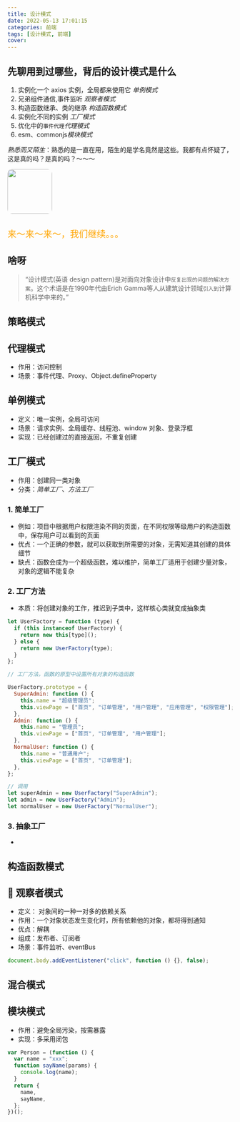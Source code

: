 ```yaml
---
title: 设计模式
date: 2022-05-13 17:01:15
categories: 前端
tags: [设计模式, 前端]
cover:
---
```


## 先聊用到过哪些，背后的设计模式是什么

1. 实例化一个 axios 实例，全局都来使用它 _单例模式_
2. 兄弟组件通信,事件监听 _观察者模式_
3. 构造函数继承、类的继承 _构造函数模式_
4. 实例化不同的实例 _工厂模式_
5. 优化中的`事件代理`_代理模式_
6. esm、commonjs*模块模式*
  
*熟悉而又陌生*：熟悉的是一直在用，陌生的是学名竟然是这些。我都有点怀疑了，这是真的吗？是真的吗？～～～

<img 
   src="https://img1.baidu.com/it/u=1902986975,2375222058&fm=253&fmt=auto&app=138&f=JPEG?w=535&h=500" 
   width=100 style="border-radius: 10px" 
   />

   <div style="font-size: 20px; color: orange;margin-top: 30px">来～来～来～，我们继续。。。</div>

## 啥呀
>“设计模式(英语 design pattern)是对面向对象设计中`反复出现的问题的解决方案`。这个术语是在1990年代由Erich Gamma等人从建筑设计领域`引入到`计算机科学中来的。”

## 策略模式

## 代理模式

- 作用：访问控制
- 场景：事件代理、Proxy、Object.defineProperty

## 单例模式

- 定义：唯一实例，全局可访问
- 场景：请求实例、全局缓存、线程池、window 对象、登录浮框
- 实现：已经创建过的直接返回，不重复创建

## 工厂模式

- 作用：创建同一类对象
- 分类：_简单工厂_、_方法工厂_

### 1. 简单工厂

- 例如：项目中根据用户权限渲染不同的页面，在不同权限等级用户的构造函数中，保存用户可以看到的页面
- 优点：一个正确的参数，就可以获取到所需要的对象，无需知道其创建的具体细节
- 缺点：函数会成为一个超级函数，难以维护，简单工厂适用于创建少量对象，对象的逻辑不能复杂

### 2. 工厂方法

- 本质：将创建对象的工作，推迟到子类中，这样核心类就变成抽象类

```js
let UserFactory = function (type) {
  if (this instanceof UserFactory) {
    return new this[type]();
  } else {
    return new UserFactory(type);
  }
};

// 工厂方法，函数的原型中设置所有对象的构造函数

UserFactory.prototype = {
  SuperAdmin: function () {
    this.name = "超级管理员";
    this.viewPage = ["首页", "订单管理", "用户管理", "应用管理", "权限管理"];
  },
  Admin: function () {
    this.name = "管理员";
    this.viewPage = ["首页", "订单管理", "用户管理"];
  },
  NormalUser: function () {
    this.name = "普通用户";
    this.viewPage = ["首页", "订单管理"];
  },
};

// 调用
let superAdmin = new UserFactory("SuperAdmin");
let admin = new UserFactory("Admin");
let normalUser = new UserFactory("NormalUser");
```

### 3. 抽象工厂

-

## 构造函数模式

## 👀 观察者模式

- 定义： 对象间的一种一对多的依赖关系
- 作用：一个对象状态发生变化时，所有依赖他的对象，都将得到通知
- 优点：解耦
- 组成：发布者、订阅者
- 场景：事件监听、eventBus

```js
document.body.addEventListener("click", function () {}, false);
```

## 混合模式

## 模块模式

- 作用：避免全局污染，按需暴露
- 实现：多采用闭包

```js
var Person = (function () {
  var name = "xxx";
  function sayName(params) {
    console.log(name);
  }
  return {
    name,
    sayName,
  };
})();
```
